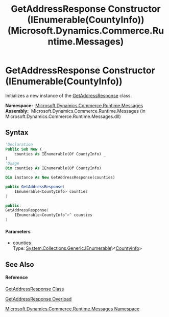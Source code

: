 ﻿---
title: GetAddressResponse Constructor (IEnumerable(CountyInfo)) (Microsoft.Dynamics.Commerce.Runtime.Messages)
TOCTitle: GetAddressResponse Constructor (IEnumerable(CountyInfo))
ms:assetid: M:Microsoft.Dynamics.Commerce.Runtime.Messages.GetAddressResponse.#ctor(System.Collections.Generic.IEnumerable{Microsoft.Dynamics.Commerce.Runtime.DataModel.CountyInfo})
ms:mtpsurl: https://technet.microsoft.com/en-us/library/microsoft.dynamics.commerce.runtime.messages.getaddressresponse.getaddressresponse(v=AX.60)
ms:contentKeyID: 62210022
ms.date: 05/18/2015
mtps_version: v=AX.60
dev_langs:
- vb
- csharp
- c++
---

# GetAddressResponse Constructor (IEnumerable(CountyInfo))

Initializes a new instance of the [GetAddressResponse](getaddressresponse-class-microsoft-dynamics-commerce-runtime-messages.md) class.

**Namespace:**  [Microsoft.Dynamics.Commerce.Runtime.Messages](microsoft-dynamics-commerce-runtime-messages-namespace.md)  
**Assembly:**  Microsoft.Dynamics.Commerce.Runtime.Messages (in Microsoft.Dynamics.Commerce.Runtime.Messages.dll)

## Syntax

``` vb
'Declaration
Public Sub New ( _
    counties As IEnumerable(Of CountyInfo) _
)
'Usage
Dim counties As IEnumerable(Of CountyInfo)

Dim instance As New GetAddressResponse(counties)
```

``` csharp
public GetAddressResponse(
    IEnumerable<CountyInfo> counties
)
```

``` c++
public:
GetAddressResponse(
    IEnumerable<CountyInfo^>^ counties
)
```

#### Parameters

  - counties  
    Type: [System.Collections.Generic.IEnumerable](https://technet.microsoft.com/en-us/library/9eekhta0\(v=ax.60\))\<[CountyInfo](countyinfo-class-microsoft-dynamics-commerce-runtime-datamodel.md)\>  

## See Also

#### Reference

[GetAddressResponse Class](getaddressresponse-class-microsoft-dynamics-commerce-runtime-messages.md)

[GetAddressResponse Overload](getaddressresponse-constructor-microsoft-dynamics-commerce-runtime-messages.md)

[Microsoft.Dynamics.Commerce.Runtime.Messages Namespace](microsoft-dynamics-commerce-runtime-messages-namespace.md)


